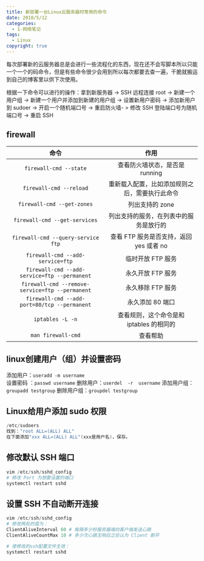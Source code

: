 ```yaml
---
title: 新部署一台Linux云服务器时常用的命令
date: 2018/5/12
categories:
  - 1-网络笔记
tags:
  - Linux
copyright: true
---
```


每次部署新的云服务器总是会进行一些流程化的东西，现在还不会写脚本所以只能一个一个的码命令，但是有些命令很少会用到所以每次都要去查一遍，干脆就搬运到自己的博客里以供下次使用。

根据一下命令可以进行的操作：拿到新服务器 -> SSH 远程连接 root -> 新建一个用户组 -> 新建一个用户并添加到新建的用户组 -> 设置新用户密码 -> 添加新用户到 sudoer -> 开启一个随机端口号 -> 重启防火墙- > 修改 SSH 登陆端口号为随机端口号 -> 重启 SSH

## firewall

| 命令      |     作用 |
| :--------: | :--------:|
| `firewall-cmd --state` |   查看防火墙状态，是否是 running |
| `firewall-cmd --reload` |   重新载入配置，比如添加规则之后，需要执行此命令 |
| `firewall-cmd --get-zones` |   列出支持的 zone |
| `firewall-cmd --get-services` |   列出支持的服务，在列表中的服务是放行的 |
| `firewall-cmd --query-service ftp` |   查看 FTP 服务是否支持，返回 yes 或者 no |
| `firewall-cmd --add-service=ftp` |   临时开放 FTP 服务 |
| `firewall-cmd --add-service=ftp --permanent` |   永久开放 FTP 服务 |
| `firewall-cmd --remove-service=ftp --permanent` |   永久移除 FTP 服务 |
| `firewall-cmd --add-port=80/tcp --permanent` |   永久添加 80 端口 |
| `iptables -L -n` |   查看规则，这个命令是和 iptables 的相同的 |
| `man firewall-cmd` |   查看帮助 |

## linux创建用户（组）并设置密码

添加用户：`useradd -m username`  
设置密码 ：`passwd username`
删除用户：`userdel  -r  username`
添加用户组：`groupadd testgroup`
删除用户组：`groupdel testgroup`

## Linux给用户添加 sudo 权限
```powershell
/etc/sudoers
找到："root ALL=(ALL) ALL"
在下面添加"xxx ALL=(ALL) ALL"(xxx是用户名)，保存。
```

## 修改默认 SSH 端口
```powershell
vim /etc/ssh/sshd_config
# 修改 Port 为想要设置的端口
systemctl restart sshd
```

## 设置 SSH 不自动断开连接

```powershell
vim /etc/ssh/sshd_config
# 修改两处的值为：
ClientAliveInterval 60 # 每隔多少秒服务器端向客户端发送心跳
ClientAliveCountMax 10 # 多少次心跳无响应之后认为 Client 断开

# 使修改的ssh配置文件生效：
systemctl restart sshd
```